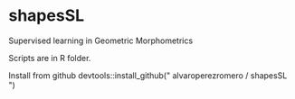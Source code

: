 # shapesSL
Supervised learning in Geometric Morphometrics

Scripts are in R folder.

Install from github   devtools::install_github(" alvaroperezromero /
shapesSL ")
